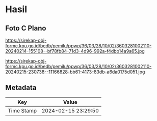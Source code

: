 # Hasil

## Foto C Plano

https://sirekap-obj-formc.kpu.go.id/bedb/pemilu/ppwp/36/03/28/10/02/3603281002110-20240214-155108--bf78fb84-71d3-4d96-992a-f4dbb14a9a65.jpg

https://sirekap-obj-formc.kpu.go.id/bedb/pemilu/ppwp/36/03/28/10/02/3603281002110-20240215-230738--11166828-bb61-4173-83db-a6da0175d051.jpg


## Metadata

| Key        | Value               |
| ---------- | ------------------- |
| Time Stamp | 2024-02-15 23:29:50 |



